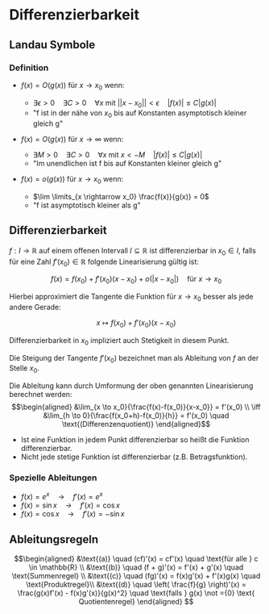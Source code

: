 # Differenzierbarkeit

## Landau Symbole

### Definition

- $f(x) = O(g(x))$ für $x \rightarrow x_0$ wenn:

  - $\exists \epsilon > 0 \quad \exists C>0 \quad \forall x \text{ mit } ||x-x_0|| < \epsilon \quad |f(x)| \leq C |g(x)|$
  - "f ist in der nähe von $x_0$ bis auf Konstanten asymptotisch kleiner gleich g"

- $f(x) = O(g(x))$ für $x \rightarrow \infty$ wenn:

  - $\exists M>0 \quad \exists C>0 \quad \forall x \text{ mit } x < - M \quad |f(x)| \leq C |g(x)|$
  - "Im unendlichen ist f bis auf Konstanten kleiner gleich g"

- $f(x) = o(g(x))$ für $x \rightarrow x_0$ wenn:

  - $\lim \limits_{x \rightarrow x_0} \frac{f(x)}{g(x)} = 0$
  - "f ist asymptotisch kleiner als g"

## Differenzierbarkeit
$f : I \rightarrow \mathbb{R}$ auf einem offenen Intervall $I \subseteq \mathbb{R}$  ist differenzierbar in $x_0 \in I$, falls für eine Zahl $f'(x_0) \in \mathbb{R}$ folgende Linearisierung gültig ist:

$$f(x) = f(x_0) + f'(x_0)(x-x_0) + o(|x-x_0|) \quad \text{für} \ x \rightarrow x_0$$

Hierbei approximiert die Tangente die Funktion für $x \to x_0$ besser als jede andere Gerade:

$$x \mapsto f(x_0) + f'(x_0)(x-x_0)$$

Differenzierbarkeit in $x_0$ impliziert auch Stetigkeit in diesem Punkt.

Die Steigung der Tangente $f'(x_0)$ bezeichnet man als Ableitung von $f$ an der Stelle $x_0$.

Die Ableitung  kann durch Umformung der oben genannten Linearisierung berechnet werden:
$$\begin{aligned}
&\lim_{x \to x_0}{\frac{f(x)-f(x_0)}{x-x_0}} = f'(x_0) \\
\iff &\lim_{h \to 0}{\frac{f(x_0+h)-f(x_0)}{h}} = f'(x_0) \quad \text{(Differenzenquotient)}
\end{aligned}$$

- Ist eine Funktion in jedem Punkt differenzierbar so heißt die Funktion differenzierbar.
- Nicht jede stetige Funktion ist differenzierbar (z.B. Betragsfunktion).

### Spezielle Ableitungen

- $f(x) = e^x \quad \longrightarrow \quad f'(x) = e^x$
- $f(x) = \sin{x} \quad \longrightarrow \quad f'(x) = \cos{x}$
- $f(x) = \cos{x} \quad \longrightarrow \quad f'(x) = -\sin{x}$

## Ableitungsregeln

$$\begin{aligned}
&\text{(a)} \quad (cf)'(x) = cf'(x) \quad \text{für alle } c \in \mathbb{R} \\
&\text{(b)} \quad (f + g)'(x) = f'(x) + g'(x) \quad \text{Summenregel} \\
&\text{(c)} \quad (fg)'(x) = f(x)g'(x) + f'(x)g(x) \quad \text{Produktregel}\\
&\text{(d)} \quad \left( \frac{f}{g} \right)'(x) = \frac{g(x)f'(x) - f(x)g'(x)}{g(x)^2} \quad \text{falls } g(x) \not ={0} \text{ Quotientenregel}
\end{aligned}
$$